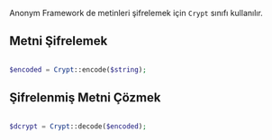 Anonym Framework de metinleri şifrelemek için `Crypt` sınıfı kullanılır.

Metni Şifrelemek
-----------

```php

$encoded = Crypt::encode($string);

```


Şifrelenmiş Metni Çözmek
---------

```php

$dcrypt = Crypt::decode($encoded);

```